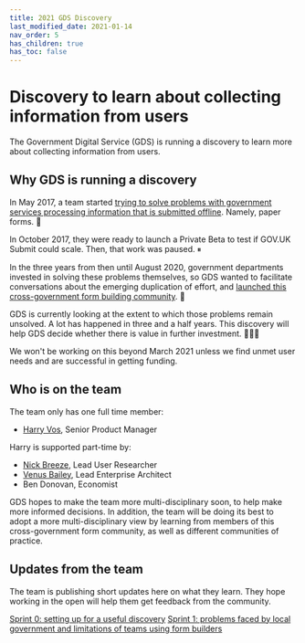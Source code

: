 ```yaml
---
title: 2021 GDS Discovery
last_modified_date: 2021-01-14
nav_order: 5
has_children: true
has_toc: false
---
```


# Discovery to learn about collecting information from users

The Government Digital Service (GDS) is running a discovery to learn more about collecting information from users.

## Why GDS is running a discovery

In May 2017, a team started [trying to solve problems with government services processing information that is submitted offline](https://governmentasaplatform.blog.gov.uk/2017/09/15/collecting-information/). Namely, paper forms. 📄

In October 2017, they were ready to launch a Private Beta to test if GOV.UK Submit could scale. Then, that work was paused. ⏸

In the three years from then until August 2020, government departments invested in solving these problems themselves, so GDS wanted to facilitate conversations about the emerging duplication of effort, and [launched this cross-government form building community](https://technology.blog.gov.uk/2020/08/12/join-the-cross-government-form-building-community/). 🚀

GDS is currently looking at the extent to which those problems remain unsolved. A lot has happened in three and a half years. This discovery will help GDS decide whether there is value in further investment. 🤷🏻‍♂️

We won't be working on this beyond March 2021 unless we find unmet user needs and are successful in getting funding.

## Who is on the team

The team only has one full time member:

- [Harry Vos](https://twitter.com/vosageroll), Senior Product Manager

Harry is supported part-time by:

- [Nick Breeze](https://www.linkedin.com/in/nick-breeze-87522530/), Lead User Researcher
- [Venus Bailey](https://twitter.com/VenusShum), Lead Enterprise Architect
- Ben Donovan, Economist

GDS hopes to make the team more multi-disciplinary soon, to help make more informed decisions. In addition, the team will be doing its best to adopt a more multi-disciplinary view by learning from members of this cross-government form community, as well as different communities of practice.

## Updates from the team

The team is publishing short updates here on what they learn. They hope working in the open will help them get feedback from the community.

[Sprint 0: setting up for a useful discovery](/x-gov-form-community/2021-discovery/sprint-0)
[Sprint 1: problems faced by local government and limitations of teams using form builders](/x-gov-form-community/2021-discovery/sprint-1)
